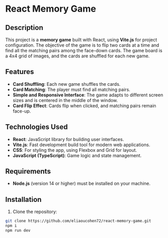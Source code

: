 # React Memory Game

## Description

This project is a **memory game** built with React, using **Vite.js** for project configuration. The objective of the game is to flip two cards at a time and find all the matching pairs among the face-down cards. The game board is a 4x4 grid of images, and the cards are shuffled for each new game.

## Features

- **Card Shuffling**: Each new game shuffles the cards.
- **Card Matching**: The player must find all matching pairs.
- **Simple and Responsive Interface**: The game adapts to different screen sizes and is centered in the middle of the window.
- **Card Flip Effect**: Cards flip when clicked, and matching pairs remain face-up.

## Technologies Used

- **React**: JavaScript library for building user interfaces.
- **Vite.js**: Fast development build tool for modern web applications.
- **CSS**: For styling the app, using Flexbox and Grid for layout.
- **JavaScript (TypeScript)**: Game logic and state management.

## Requirements

- **Node.js** (version 14 or higher) must be installed on your machine.

## Installation

1. Clone the repository:

```bash
git clone https://github.com/eliaoucohen72/react-memory-game.git
npm i
npm run dev
```
